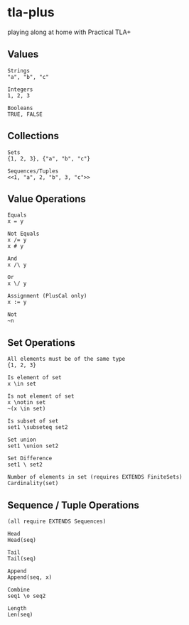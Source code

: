 # tla-plus
playing along at home with Practical TLA+

## Values
```
Strings
"a", "b", "c"

Integers
1, 2, 3

Booleans
TRUE, FALSE
```
## Collections
```
Sets
{1, 2, 3}, {"a", "b", "c"}

Sequences/Tuples
<<1, "a", 2, "b", 3, "c">>
```
## Value Operations
```
Equals
x = y

Not Equals
x /= y
x # y

And
x /\ y

Or
x \/ y

Assignment (PlusCal only)
x := y

Not
~n
```
## Set Operations
```
All elements must be of the same type
{1, 2, 3}

Is element of set
x \in set

Is not element of set
x \notin set
~(x \in set)

Is subset of set
set1 \subseteq set2

Set union
set1 \union set2

Set Difference
set1 \ set2

Number of elements in set (requires EXTENDS FiniteSets)
Cardinality(set)
```

## Sequence / Tuple Operations
```
(all require EXTENDS Sequences)

Head
Head(seq)

Tail
Tail(seq)

Append
Append(seq, x)

Combine
seq1 \o seq2

Length
Len(seq)
```
